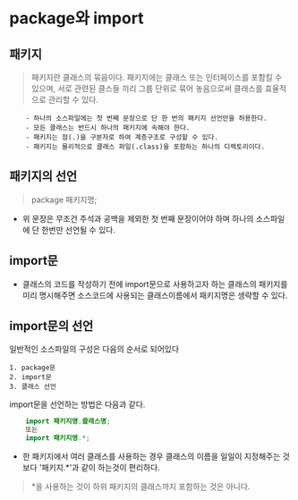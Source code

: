 # package와 import

## 패키지
> 패키지란 클래스의 묶음이다. 패키지에는 클래스 또는 인터페이스를 포함킬 수 있으며, 서로 관련된 클스들 끼리 그룹 단위로 묶어 놓음으로써 클래스를 효율적으로 관리할 수 있다.
```
    - 하나의 소스파일에는 첫 번째 문장으로 단 한 번의 패키지 선언만을 허용한다.
    - 모든 클래스는 반드시 하나의 패키지에 속해야 한다.
    - 패키지는 점(.)을 구분자로 하여 계층구조로 구성할 수 있다.
    - 패키지는 물리적으로 클래스 파일(.class)을 포함하는 하나의 디렉토리이다.
```

## 패키지의 선언
> package 패키지명;
* 위 문장은 무조건 주석과 공백을 제외한 첫 번째 문장이어야 하며 하나의 소스파일에 단 한번만 선언될 수 있다.

## import문

* 클래스의 코드를 작성하기 전에 import문으로 사용하고자 하는 클래스의 패키지를 미리 명시해주면 소스코드에 사용되는 클래스이름에서 패키지명은 생략할 수 있다.

## import문의 선언
일반적인 소스파일의 구성은 다음의 순서로 되어있다
```
1. package문
2. import문
3. 클래스 선언
```

import문을 선언하는 방법은 다음과 같다.
```java
    import 패키지명.클래스명;
    또는
    import 패키지명.*;
```
* 한 패키지에서 여러 클래스를 사용하는 경우 클래스의 이름을 일일이 지정해주는 것보다 '패키지.*'과 같이 하는것이 편리하다.

> *을 사용하는 것이 하위 패키지의 클래스까지 포함하는 것은 아니다.